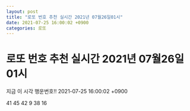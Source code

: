 ```yaml
---
layout: post
title: "로또 번호 추천 실시간 2021년 07월26일01시"
date: 2021-07-25 16:00:02 +0900
categories: 로또
---
```


# 로또 번호 추천 실시간 2021년 07월26일01시

지금 이 시각 행운번호!! 2021-07-25 16:00:02 +0900

 41  45  42  9  38  16 

